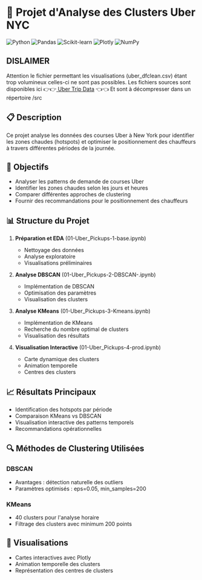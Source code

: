 # 🚗 Projet d'Analyse des Clusters Uber NYC

![Python](https://img.shields.io/badge/Python-3.9+-blue.svg)
![Pandas](https://img.shields.io/badge/Pandas-2.0+-green.svg)
![Scikit-learn](https://img.shields.io/badge/Scikit--learn-1.0+-red.svg)
![Plotly](https://img.shields.io/badge/Plotly-5.0+-blue.svg)
![NumPy](https://img.shields.io/badge/NumPy-1.20+-yellow.svg)

##  DISLAIMER
Attention le fichier permettant les visualisations (uber_dfclean.csv) étant trop volumineux celles-ci ne sont pas possibles.
Les fichiers sources sont disponibles ici
👉👉<a href="https://full-stack-bigdata-datasets.s3.eu-west-3.amazonaws.com/Machine+Learning+non+Supervis%C3%A9/Projects/uber-trip-data.zip" target="_blank"> Uber Trip Data</a> 👈👈
Et sont à décompresser dans un répertoire /src

## 📋 Description
Ce projet analyse les données des courses Uber à New York pour identifier les zones chaudes (hotspots) et optimiser le positionnement des chauffeurs à travers différentes périodes de la journée.

## 🎯 Objectifs
- Analyser les patterns de demande de courses Uber
- Identifier les zones chaudes selon les jours et heures
- Comparer différentes approches de clustering
- Fournir des recommandations pour le positionnement des chauffeurs

## 📊 Structure du Projet
1. **Préparation et EDA** (01-Uber_Pickups-1-base.ipynb)
   - Nettoyage des données
   - Analyse exploratoire
   - Visualisations préliminaires

2. **Analyse DBSCAN** (01-Uber_Pickups-2-DBSCAN-.ipynb)
   - Implémentation de DBSCAN
   - Optimisation des paramètres
   - Visualisation des clusters

3. **Analyse KMeans** (01-Uber_Pickups-3-Kmeans.ipynb)
   - Implémentation de KMeans
   - Recherche du nombre optimal de clusters
   - Visualisation des résultats

4. **Visualisation Interactive** (01-Uber_Pickups-4-prod.ipynb)
   - Carte dynamique des clusters
   - Animation temporelle
   - Centres des clusters

## 📈 Résultats Principaux
- Identification des hotspots par période
- Comparaison KMeans vs DBSCAN
- Visualisation interactive des patterns temporels
- Recommandations opérationnelles

## 🔍 Méthodes de Clustering Utilisées
### DBSCAN
- Avantages : détection naturelle des outliers
- Paramètres optimisés : eps=0.05, min_samples=200

### KMeans
- 40 clusters pour l'analyse horaire
- Filtrage des clusters avec minimum 200 points

## 🎥 Visualisations
- Cartes interactives avec Plotly
- Animation temporelle des clusters
- Représentation des centres de clusters